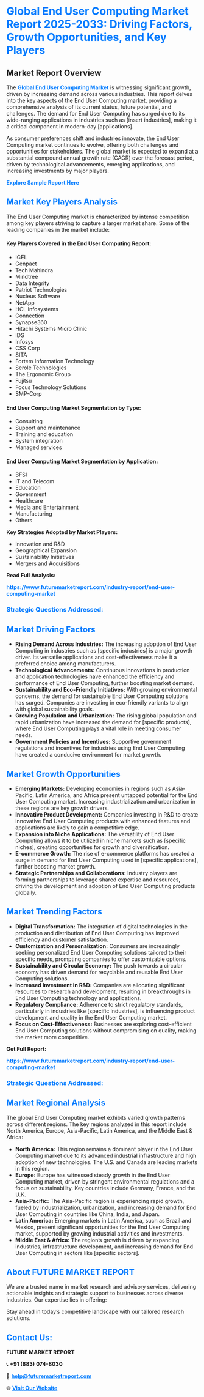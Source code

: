 <h1 style="color: #007BFF;">Global End User Computing Market Report 2025-2033: Driving Factors, Growth Opportunities, and Key Players</h1>

<section id="overview">
<h2>Market Report Overview</h2>
<p>The <a href="https://www.futuremarketreport.com/industry-report/end-user-computing-market" style="color: #007BFF; text-decoration: none;"><strong>Global End User Computing Market</strong></a> is witnessing significant growth, driven by increasing demand across various industries. This report delves into the key aspects of the End User Computing market, providing a comprehensive analysis of its current status, future potential, and challenges. The demand for End User Computing has surged due to its wide-ranging applications in industries such as [insert industries], making it a critical component in modern-day [applications].</p>
<p>As consumer preferences shift and industries innovate, the End User Computing market continues to evolve, offering both challenges and opportunities for stakeholders. The global market is expected to expand at a substantial compound annual growth rate (CAGR) over the forecast period, driven by technological advancements, emerging applications, and increasing investments by major players.</p>
</section>

<section id="overview">
<p><a href="https://www.futuremarketreport.com/request-sample/reportId=62065" style="color: #007BFF; text-decoration: none;"><strong>Explore Sample Report Here</strong></a></p>
</section>

<section id="key-players">
<h2 style="color: #007BFF;">Market Key Players Analysis</h2>
<p>The End User Computing market is characterized by intense competition among key players striving to capture a larger market share. Some of the leading companies in the market include:</p>
<h4>Key Players Covered in the End User Computing Report:</h4>
<ul><li>IGEL</li><li>Genpact</li><li>Tech Mahindra</li><li>Mindtree</li><li>Data Integrity</li><li>Patriot Technologies</li><li>Nucleus Software</li><li>NetApp</li><li>HCL Infosystems</li><li>Connection</li><li>Synapse360</li><li>Hitachi Systems Micro Clinic</li><li>IDS</li><li>Infosys</li><li>CSS Corp</li><li>SITA</li><li>Fortem Information Technology</li><li>Serole Technologies</li><li>The Ergonomic Group</li><li>Fujitsu</li><li>Focus Technology Solutions</li><li>SMP-Corp</li></ul>
<h4>End User Computing Market Segmentation by Type:</h4>
<ul><li>Consulting</li><li>Support and maintenance</li><li>Training and education</li><li>System integration</li><li>Managed services</li></ul>

<h4>End User Computing Market Segmentation by Application:</h4>
<ul><li>BFSI</li><li>IT and Telecom</li><li>Education</li><li>Government</li><li>Healthcare</li><li>Media and Entertainment</li><li>Manufacturing</li><li>Others</li></ul>
<p><strong>Key Strategies Adopted by Market Players:</strong></p>
<ul>
<li>Innovation and R&D</li>
<li>Geographical Expansion</li>
<li>Sustainability Initiatives</li>
<li>Mergers and Acquisitions</li>
</ul>
</section>

<section>
<p><strong>Read Full Analysis: </strong></p><a href="https://www.futuremarketreport.com/industry-report/end-user-computing-market" style="color: #007BFF; text-decoration: none;"><strong>https://www.futuremarketreport.com/industry-report/end-user-computing-market</strong></a>
<h3 style="color: #007BFF;">Strategic Questions Addressed:</h3>
</section>

<section id="driving-factors">
<h2 style="color: #007BFF;">Market Driving Factors</h2>
<ul>
<li><strong>Rising Demand Across Industries:</strong> The increasing adoption of End User Computing in industries such as [specific industries] is a major growth driver. Its versatile applications and cost-effectiveness make it a preferred choice among manufacturers.</li>
<li><strong>Technological Advancements:</strong> Continuous innovations in production and application technologies have enhanced the efficiency and performance of End User Computing, further boosting market demand.</li>
<li><strong>Sustainability and Eco-Friendly Initiatives:</strong> With growing environmental concerns, the demand for sustainable End User Computing solutions has surged. Companies are investing in eco-friendly variants to align with global sustainability goals.</li>
<li><strong>Growing Population and Urbanization:</strong> The rising global population and rapid urbanization have increased the demand for [specific products], where End User Computing plays a vital role in meeting consumer needs.</li>
<li><strong>Government Policies and Incentives:</strong> Supportive government regulations and incentives for industries using End User Computing have created a conducive environment for market growth.</li>
</ul>
</section>

<section id="growth-opportunities">
<h2 style="color: #007BFF;">Market Growth Opportunities</h2>
<ul>
<li><strong>Emerging Markets:</strong> Developing economies in regions such as Asia-Pacific, Latin America, and Africa present untapped potential for the End User Computing market. Increasing industrialization and urbanization in these regions are key growth drivers.</li>
<li><strong>Innovative Product Development:</strong> Companies investing in R&D to create innovative End User Computing products with enhanced features and applications are likely to gain a competitive edge.</li>
<li><strong>Expansion into Niche Applications:</strong> The versatility of End User Computing allows it to be utilized in niche markets such as [specific niches], creating opportunities for growth and diversification.</li>
<li><strong>E-commerce Growth:</strong> The rise of e-commerce platforms has created a surge in demand for End User Computing used in [specific applications], further boosting market growth.</li>
<li><strong>Strategic Partnerships and Collaborations:</strong> Industry players are forming partnerships to leverage shared expertise and resources, driving the development and adoption of End User Computing products globally.</li>
</ul>
</section>

<section id="trending-factors">
<h2 style="color: #007BFF;">Market Trending Factors</h2>
<ul>
<li><strong>Digital Transformation:</strong> The integration of digital technologies in the production and distribution of End User Computing has improved efficiency and customer satisfaction.</li>
<li><strong>Customization and Personalization:</strong> Consumers are increasingly seeking personalized End User Computing solutions tailored to their specific needs, prompting companies to offer customizable options.</li>
<li><strong>Sustainability and Circular Economy:</strong> The push towards a circular economy has driven demand for recyclable and reusable End User Computing solutions.</li>
<li><strong>Increased Investment in R&D:</strong> Companies are allocating significant resources to research and development, resulting in breakthroughs in End User Computing technology and applications.</li>
<li><strong>Regulatory Compliance:</strong> Adherence to strict regulatory standards, particularly in industries like [specific industries], is influencing product development and quality in the End User Computing market.</li>
<li><strong>Focus on Cost-Effectiveness:</strong> Businesses are exploring cost-efficient End User Computing solutions without compromising on quality, making the market more competitive.</li>
</ul>
</section>

<section>
<p><strong>Get Full Report: </strong></p><a href="https://www.futuremarketreport.com/industry-report/end-user-computing-market" style="color: #007BFF; text-decoration: none;"><strong>https://www.futuremarketreport.com/industry-report/end-user-computing-market</strong></a>
<h3 style="color: #007BFF;">Strategic Questions Addressed:</h3>
</section>


<section id="regional-analysis">
<h2 style="color: #007BFF;">Market Regional Analysis</h2>
<p>The global End User Computing market exhibits varied growth patterns across different regions. The key regions analyzed in this report include North America, Europe, Asia-Pacific, Latin America, and the Middle East & Africa:</p>
<ul>
<li><strong>North America:</strong> This region remains a dominant player in the End User Computing market due to its advanced industrial infrastructure and high adoption of new technologies. The U.S. and Canada are leading markets in this region.</li>
<li><strong>Europe:</strong> Europe has witnessed steady growth in the End User Computing market, driven by stringent environmental regulations and a focus on sustainability. Key countries include Germany, France, and the U.K.</li>
<li><strong>Asia-Pacific:</strong> The Asia-Pacific region is experiencing rapid growth, fueled by industrialization, urbanization, and increasing demand for End User Computing in countries like China, India, and Japan.</li>
<li><strong>Latin America:</strong> Emerging markets in Latin America, such as Brazil and Mexico, present significant opportunities for the End User Computing market, supported by growing industrial activities and investments.</li>
<li><strong>Middle East & Africa:</strong> The region’s growth is driven by expanding industries, infrastructure development, and increasing demand for End User Computing in sectors like [specific sectors].</li>
</ul>
</section>

<footer>
<h2 style="color: #007BFF;">About FUTURE MARKET REPORT</h2>
<p>We are a trusted name in market research and advisory services, delivering actionable insights and strategic support to businesses across diverse industries. Our expertise lies in offering:</p>

<p>Stay ahead in today’s competitive landscape with our tailored research solutions.</p>

<h2 style="color: #007BFF;">Contact Us:</h2>
<p><strong>FUTURE MARKET REPORT</strong></p>
<p>📞 <strong>+91 (883) 074-8030</strong></p>
<p>📧 <strong><a href="mailto:help@futuremarketreport.com" style="color: #007BFF;">help@futuremarketreport.com</a></strong></p>
<p>🌐 <strong><a href="https://www.futuremarketreport.com/" style="color: #007BFF;">Visit Our Website</a></strong></p>
</footer>